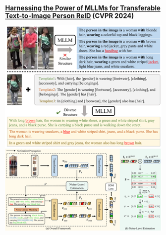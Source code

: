 ## [Harnessing the Power of MLLMs for Transferable Text-to-Image Person ReID](https://arxiv.org/abs/2207.03132) (CVPR 2024)

<!-- ### Introduction
This is the Pytorch implementation for M<sup>3</sup>L. -->


![](figures/example.png)
![](figures/framework.png)
